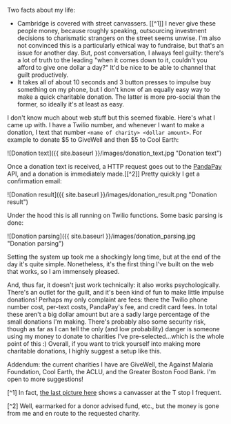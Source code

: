 Two facts about my life:
- Cambridge is covered with street canvassers. [[^1]] I never give these people money, because roughly speaking, outsourcing investment decisions to charismatic strangers on the street seems unwise. I'm also not convinced this is a particularly ethical way to fundraise, but that's an issue for another day. But, post conversation, I always feel guilty: there's a lot of truth to the leading "when it comes down to it, couldn't you afford to give one dollar a day?" It'd be nice to be able to channel that guilt productively.
- It takes all of about 10 seconds and 3 button presses to impulse buy something on my phone, but I don't know of an equally easy way to make a quick charitable donation. The latter is more pro-social than the former, so ideally it's at least as easy.

I don't know much about web stuff but this seemed fixable. Here's what I came up with. I have a Twilio number, and whenever I want to make a donation, I text that number `<name of charity> <dollar amount>`. For example to donate \$5 to GiveWell and then \$5 to Cool Earth:

![Donation text]({{ site.baseurl }}/images/donation_text.jpg "Donation text")

Once a donation text is received, a HTTP request goes out to the [PandaPay](https://www.pandapay.io) API, and a donation is immediately made.[[^2]] Pretty quickly I get a confirmation email:

![Donation result]({{ site.baseurl }}/images/donation_result.png "Donation result")

Under the hood this is all running on Twilio functions. Some basic parsing is done:

![Donation parsing]({{ site.baseurl }}/images/donation_parsing.jpg "Donation parsing")

Setting the system up took me a shockingly long time, but at the end of the day it's quite simple. Nonetheless, it's the first thing I've built on the web that works, so I am immensely pleased.

And, thus far, it doesn't just work technically: it also works psychologically. There's an outlet for the guilt, and it's been kind of fun to make little impulse donations! Perhaps my only complaint are fees: there the Twilio phone number cost, per-text costs, PandaPay's fee, and credit card fees. In total these aren't a big dollar amount but are a sadly large percentage of the small donations I'm making. There's probably also some security risk, though as far as I can tell the only (and low probability) danger is someone using my money to donate to charities I've pre-selected...which is the whole point of this :) Overall, if you want to trick yourself into making more charitable donations, I highly suggest a setup like this.

Addendum: the current charities I have are GiveWell, the Against Malaria Foundation, Cool Earth, the ACLU, and the Greater Boston Food Bank. I'm open to more suggestions!


[^1] In fact, [the last picture here](https://www.nature.org/membership-giving/donation/monthly-giving/fundraising-in-your-neighborhood/index.htm) shows a canvasser at the T stop I frequent.

[^2] Well, earmarked for a donor advised fund, etc., but the money is gone from me and en route to the requested charity.
